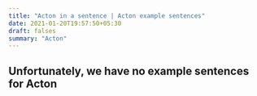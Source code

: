 ```yaml
---
title: "Acton in a sentence | Acton example sentences"
date: 2021-01-20T19:57:50+05:30
draft: falses
summary: "Acton"
---
```

## Unfortunately, we have no example sentences for Acton                 
